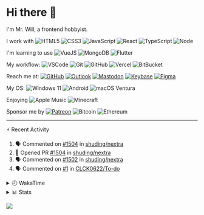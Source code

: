 # Hi there 👋

I'm Mr. Will, a frontend hobbyist.

I work with ![HTML5](https://img.shields.io/badge/HTML5-E34F26.svg?logo=html5&logoColor=white) ![CSS3](https://img.shields.io/badge/CSS3-1572B6.svg?logo=css3&logoColor=white) ![JavaScript](https://img.shields.io/badge/JavaScript-F7DF1E.svg?logo=javascript&logoColor=black) ![React](https://img.shields.io/badge/React-20232a.svg?logo=react&logoColor=61DAFB) ![TypeScript](https://img.shields.io/badge/TypeScript-007ACC.svg?logo=typescript&logoColor=white) ![Node](https://img.shields.io/badge/Node.js-43853D.svg?logo=node.js&logoColor=white)

I'm learning to use ![VueJS](https://img.shields.io/badge/Vue.js-35495e.svg?logo=vue.js&logoColor=4FC08D) ![MongoDB](https://img.shields.io/badge/MongoDB-4ea94b.svg?logo=mongodb&logoColor=white) ![Flutter](https://img.shields.io/badge/Flutter-02569B.svg?logo=flutter&logoColor=white)

My workflow: ![VSCode](https://img.shields.io/badge/VS%20Code-007ACC?logo=visual-studio-code&logoColor=white) ![Git](https://img.shields.io/badge/Git-black?logo=git) ![GitHub](https://img.shields.io/badge/GitHub-181717.svg?logo=github&logoColor=white) ![Vercel](https://img.shields.io/badge/Vercel-333?logo=vercel) ![BitBucket](https://img.shields.io/badge/BitBucket-darkblue?logo=bitbucket)

Reach me at: [![GitHub](https://img.shields.io/badge/GitHub-MrWillCom-181717.svg?logo=github&logoColor=white)](https://github.com/MrWillCom) [![Outlook](https://img.shields.io/badge/Outlook-mr.will.com%40outlook.com-0078D4?logo=microsoft-outlook&logoColor=white)](mailto:mr.will.com@outlook.com) [![Mastodon](https://img.shields.io/badge/Mastodon-@MrWillCom@noc.social-3088D4?logo=mastodon&logoColor=white)](https://noc.social/@MrWillCom) [![Keybase](https://img.shields.io/badge/Keybase-mrwillcom-33A0FF?logo=keybase&logoColor=white)](https://keybase.io/mrwillcom) [![Figma](https://img.shields.io/badge/Figma-MrWillCom-F24E1E?logo=figma&logoColor=white)](https://figma.com/@MrWillCom)

My OS: ![Windows 11](https://img.shields.io/badge/Windows%2011-0078D6?logo=microsoft&logoColor=white) ![Android](https://img.shields.io/badge/Android-3DDC84?logo=android&logoColor=white) ![macOS Ventura](https://img.shields.io/badge/macOS%20Ventura-242524?logo=apple&logoColor=white)

Enjoying ![Apple Music](https://img.shields.io/badge/-Apple%20Music-FA243C.svg?logo=apple-music&logoColor=white) ![Minecraft](https://img.shields.io/badge/Minecraft-JE%201.19.2-62B47A.svg?logo=mojang-studios&logoColor=white)

Sponsor me by [![Patreon](https://img.shields.io/badge/Patreon-MrWillCom-F96854.svg?logo=patreon&logoColor=white)](https://www.patreon.com/MrWillCom) ![Bitcoin](https://img.shields.io/badge/Bitcoin-bc1qd8w0qdjdj8gy6nr4cwvfywsv7w7ysqzwdf7sm5-000000.svg?logo=bitcoin&logoColor=white) ![Ethereum](https://img.shields.io/badge/Ethereum-0x44Baea5016C461aA838ff9B369A60246A9a540Eb-3C3C3D.svg?logo=ethereum&logoColor=white)

---

⚡ Recent Activity

<!--START_SECTION:activity-->
1. 🗣 Commented on [#1504](https://github.com/shuding/nextra/issues/1504) in [shuding/nextra](https://github.com/shuding/nextra)
2. 💪 Opened PR [#1504](https://github.com/shuding/nextra/pull/1504) in [shuding/nextra](https://github.com/shuding/nextra)
3. 🗣 Commented on [#1502](https://github.com/shuding/nextra/issues/1502) in [shuding/nextra](https://github.com/shuding/nextra)
4. 🗣 Commented on [#1](https://github.com/CLCK0622/To-do/issues/1) in [CLCK0622/To-do](https://github.com/CLCK0622/To-do)
<!--END_SECTION:activity-->

<details>
<summary>🕗 WakaTime</summary>

<!--START_SECTION:waka-->
![Code Time](http://img.shields.io/badge/Code%20Time-315%20hrs%209%20mins-blue)

**I'm an Early 🐤** 

```text
🌞 Morning      114 commits       ████░░░░░░░░░░░░░░░░░░░░░   17.01 % 
🌆 Daytime      254 commits       █████████░░░░░░░░░░░░░░░░   37.91 % 
🌃 Evening      287 commits       ██████████░░░░░░░░░░░░░░░   42.84 % 
🌙 Night         15 commits       ░░░░░░░░░░░░░░░░░░░░░░░░░   02.24 % 

```
📅 **I'm Most Productive on Wednesday** 

```text
Monday          81 commits       ███░░░░░░░░░░░░░░░░░░░░░░   12.09 % 
Tuesday        112 commits       ████░░░░░░░░░░░░░░░░░░░░░   16.72 % 
Wednesday      126 commits       ████░░░░░░░░░░░░░░░░░░░░░   18.81 % 
Thursday        93 commits       ███░░░░░░░░░░░░░░░░░░░░░░   13.88 % 
Friday          65 commits       ██░░░░░░░░░░░░░░░░░░░░░░░   09.70 % 
Saturday       104 commits       ████░░░░░░░░░░░░░░░░░░░░░   15.52 % 
Sunday          89 commits       ███░░░░░░░░░░░░░░░░░░░░░░   13.28 % 

```


📊 **This Week I Spent My Time On** 

```text
⌚︎ Time Zone: Asia/Shanghai

💬 Programming Languages: 
JavaScript               3 hrs 1 min         █████████░░░░░░░░░░░░░░░░   37.25 % 
Markdown                 2 hrs 5 mins        ██████░░░░░░░░░░░░░░░░░░░   25.84 % 
SCSS                     1 hr 1 min          ███░░░░░░░░░░░░░░░░░░░░░░   12.71 % 
TypeScript               47 mins             ██░░░░░░░░░░░░░░░░░░░░░░░   09.71 % 
Other                    24 mins             █░░░░░░░░░░░░░░░░░░░░░░░░   05.11 % 

🔥 Editors: 
VS Code                  8 hrs 5 mins        █████████████████████████   100.00 % 

💻 Operating System: 
Windows                  6 hrs 42 mins       ████████████████████░░░░░   82.78 % 
Mac                      1 hr 23 mins        ████░░░░░░░░░░░░░░░░░░░░░   17.22 % 

```

**I Mostly Code in JavaScript** 

```text
JavaScript               19 repos            █████████████░░░░░░░░░░░░   52.78 % 
CSS                      6 repos             ████░░░░░░░░░░░░░░░░░░░░░   16.67 % 
C++                      3 repos             ██░░░░░░░░░░░░░░░░░░░░░░░   08.33 % 
TypeScript               3 repos             ██░░░░░░░░░░░░░░░░░░░░░░░   08.33 % 
SCSS                     2 repos             █░░░░░░░░░░░░░░░░░░░░░░░░   05.56 % 

```



 Last Updated on 15/02/2023 18:42:16 UTC
<!--END_SECTION:waka-->

</details>

<details>
  <summary>📊 Stats</summary>
  <img src="https://github-readme-stats.vercel.app/api?username=MrWillCom&hide_title=true&show_icons=true&count_private=true&include_all_commits=true" alt="Stats">
  <img src="https://api.githubtrends.io/user/svg/MrWillCom/langs?time_range=one_year&loc_metric=changed&compact=True&theme=classic" alt="Most used languages">
</details>

![](https://hit.yhype.me/github/profile?user_id=47271684)
